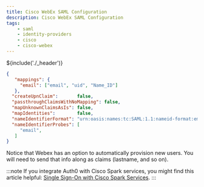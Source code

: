 ```yaml
---
title: Cisco WebEx SAML Configuration
description: Cisco WebEx SAML Configuration
tags:
    - saml
    - identity-providers
    - cisco
    - cisco-webex
---
```


${include('./_header')}

```json
{
   "mappings": {
     "email": ["email", "uid", "Name_ID"]
   },
  "createUpnClaim":       false,
  "passthroughClaimsWithNoMapping": false,
  "mapUnknownClaimsAsIs": false,
  "mapIdentities":        false,
  "nameIdentifierFormat": "urn:oasis:names:tc:SAML:1.1:nameid-format:emailAddress",
  "nameIdentifierProbes": [
     "email",
   ]
}
```

Notice that Webex has an option to automatically provision new users. You will need to send that info along as claims (lastname, and so on).

:::note
If you integrate Auth0 with Cisco Spark services, you might find this article helpful: [Single Sign-On with Cisco Spark Services](https://collaborationhelp.cisco.com/article/en-us/lfu88u).
:::
